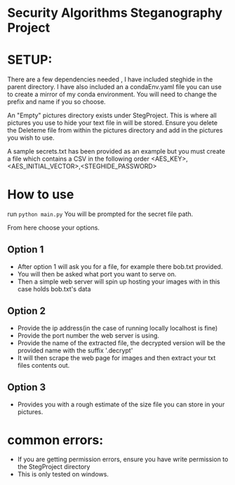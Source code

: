 Security Algorithms Steganography Project
====================


# SETUP:
There are a few dependencies needed , I have included steghide in the parent directory. I have also included an a condaEnv.yaml file you can use to create a mirror of my conda environment. You will need to change the prefix and name if you so choose.

An "Empty" pictures directory exists under StegProject. This is where all pictures you use to hide your text file in will be stored.
Ensure you delete the Deleteme file from within the pictures directory and add in the pictures you wish to use. 

A sample secrets.txt has been provided as an example but you must create a file which contains a CSV in the following
order
<AES_KEY>,<AES_INITIAL_VECTOR>,<STEGHIDE_PASSWORD>


# How to use
run `python main.py` You will be prompted for the secret file path. 

From here choose your options. 

## Option 1
- After option 1 will ask you for a file, for example there bob.txt provided. 
- You will then be asked what port you want to serve on.
- Then a simple web server will spin up hosting your images with in this case holds bob.txt's data

## Option 2
- Provide the ip address(in the case of running locally localhost is fine)
- Provide the port number the web server is using.
- Provide the name of the extracted file, the decrypted version will be the provided name with the suffix '.decrypt' 
- It will then scrape the web page for images and then extract your txt files contents out.
 
## Option 3
- Provides you with a rough estimate of the size file you can store in your pictures.



# common errors:
- If you are getting permission errors, ensure you have write permission to the StegProject directory
- This is only tested on windows. 
